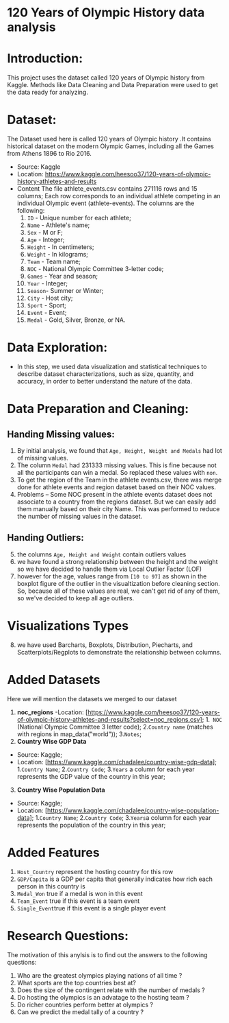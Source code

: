 # 120 Years of Olympic History data analysis

# Introduction:
This project uses the dataset called 120 years of Olympic history from
Kaggle. Methods like Data Cleaning and Data Preparation were used to get the data ready for analyzing.

# Dataset:
The Dataset used here is called 120 years of Olympic history .It contains historical dataset on the modern Olympic Games, including all the Games from Athens 1896 to Rio 2016.
- Source: Kaggle
- Location: https://www.kaggle.com/heesoo37/120-years-of-olympic-history-athletes-and-results
- Content
The file athlete_events.csv contains 271116 rows and 15 columns; Each row corresponds to an individual athlete competing in an individual Olympic event (athlete-events). 
The columns are the following:<br>
	1. `ID` - Unique number for each athlete;
	2. `Name` - Athlete's name;
	3. `Sex` - M or F;
	4. `Age` - Integer;
	5. `Height` - In centimeters;
	6. `Weight` - In kilograms;
	7. `Team` - Team name;
	8. `NOC` - National Olympic Committee 3-letter code;
	9. `Games` - Year and season;
	10. `Year` - Integer;
	11. `Season`- Summer or Winter;
	12. `City` - Host city;
	13. `Sport` - Sport;
	14. `Event` - Event;
	15. `Medal` - Gold, Silver, Bronze, or NA.


# Data Exploration: 
- In this step, we used data visualization and statistical techniques to describe dataset characterizations, such as size, quantity, and accuracy, in order to better understand the nature of the data.


# Data Preparation and Cleaning:
## Handing Missing values:
 1. By initial analysis, we found that `Age, Height, Weight and Medals` had lot of missing values. 
 2. The column `Medal` had 231333 missing values. This is fine because not all the participants can win a medal. So replaced these values with `non`.
 3. To get the region of the Team in the athlete events.csv, there was merge done for athlete events and region dataset based on their NOC values.
 4. Problems – Some NOC present in the athlete events dataset does not associate to a country from the regions dataset. But we can easily add them manually based on their city Name. This was performed to reduce the number of missing values in the dataset.
## Handing Outliers:
 5. the columns `Age, Height and Weight` contain outliers values 
 6. we have found a strong relationship between the height and the weight so we have decided to handle them via Local Outlier Factor (LOF) 
 7. however for the age,  values range from  `[10 to 97]`  as shown in the boxplot figure of the outlier in the visualtization before cleaning section. So, because all of these values are real, we can't get rid of any of them, so we've decided to keep all age outliers.
# Visualizations Types
 8. we have used Barcharts, Boxplots, Distribution, Piecharts, and Scatterplots/Regplots to demonstrate the relationship between columns. 
# Added Datasets
Here we will mention the datasets we merged to our dataset
 1. **noc_regions**
 -Location:  [https://www.kaggle.com/heesoo37/120-years-of-olympic-history-athletes-and-results?select=noc_regions.csv];
 1.` NOC` (National Olympic Committee 3 letter code);
 2.`Country name` (matches with regions in  map_data("world"));
  3.`Notes`;
 2. **Country Wise GDP Data**
 -  Source: Kaggle;
-   Location:  [https://www.kaggle.com/chadalee/country-wise-gdp-data];
1.`Country Name`;
2.`Country Code`;
3.`Years` a column for each year represents the GDP value of the country in this year;
3.  **Country Wise Population Data** 
-   Source: Kaggle;
-   Location:  [https://www.kaggle.com/chadalee/country-wise-population-data];
1.`Country Name`;
2.`Country Code`;
3.`Years`a column for each year represents the population of the country in this year;


# Added Features

 1. `Host_Country` represent the hosting country for this row
 2. `GDP/Capita` is a GDP per capita that generally indicates how rich each person in this country is
 3. `Medal_Won` true if a medal is won in this event
 4. `Team_Event` true if this event is a team event 
 5. `Single_Event`true if this event is a single player event

# Research Questions:
The motivation of this anylsis is to find out the answers to the following questions: 

1. Who are the greatest olympics playing nations of all time ?
2.  What sports are the top countries best at?
3.  Does the size of the contingent relate with the number of medals ?
4.  Do hosting the olympics is an advatage to the hosting team ?
5.  Do richer countries perform better at olympics ?
6.  Can we predict the medal tally of a country ?
```
